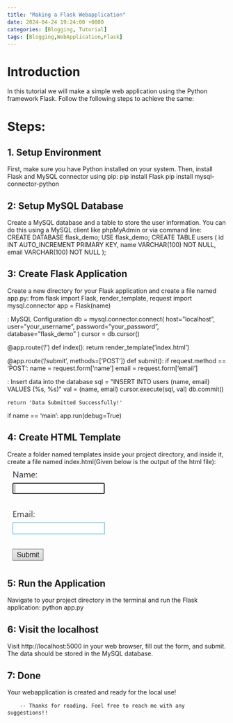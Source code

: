 ```yaml
---
title: "Making a Flask Webapplication"
date: 2024-04-24 19:24:00 +0800
categories: [Blogging, Tutorial]
tags: [Blogging,WebApplication,Flask]
---
```


# Introduction

In this tutorial we will make a simple web application using the Python framework Flask. Follow the following steps to achieve the same:

# Steps:

## 1. Setup Environment
First, make sure you have Python installed on your system. Then, install Flask and MySQL connector using pip: pip install Flask pip install mysql-connector-python

## 2: Setup MySQL Database
Create a MySQL database and a table to store the user information. You can do this using a MySQL client like phpMyAdmin or via command line: 
CREATE DATABASE flask_demo; 
USE flask_demo; 
CREATE TABLE users ( id INT AUTO_INCREMENT PRIMARY KEY, name VARCHAR(100) NOT NULL, email VARCHAR(100) NOT NULL );

## 3: Create Flask Application
Create a new directory for your Flask application and create a file named app.py: 
from flask import Flask, render_template, request import mysql.connector
app = Flask(name)

: MySQL Configuration
db = mysql.connector.connect( host=”localhost”, user=”your_username”, password=”your_password”, database=”flask_demo” ) cursor = db.cursor()

@app.route(‘/’) def index(): return render_template(‘index.html’)

@app.route(‘/submit’, methods=[‘POST’]) def submit(): if request.method == ‘POST’: name = request.form[‘name’] email = request.form[‘email’]

:   Insert data into the database
    sql = "INSERT INTO users (name, email) VALUES (%s, %s)"
    val = (name, email)
    cursor.execute(sql, val)
    db.commit()

    return 'Data Submitted Successfully!'

if name == ‘main’: app.run(debug=True)

## 4: Create HTML Template
Create a folder named templates inside your project directory, and inside it, create a file named index.html(Given below is the output of the html file):
![alt text](https://github.com/ManavRaval/myImages/blob/main/cloud_img4.png?raw=true)

## 5: Run the Application
Navigate to your project directory in the terminal and run the Flask application: python app.py

## 6: Visit the localhost
Visit http://localhost:5000 in your web browser, fill out the form, and submit. The data should be stored in the MySQL database.

## 7: Done
Your webapplication is created and ready for the local use!

        -- Thanks for reading. Feel free to reach me with any suggestions!! 